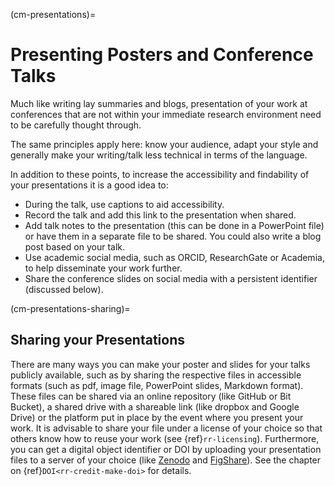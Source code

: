 (cm-presentations)=
# Presenting Posters and Conference Talks

Much like writing lay summaries and blogs, presentation of your work at conferences that are not within your immediate research environment need to be carefully thought through.

The same principles apply here: know your audience, adapt your style and generally make your writing/talk less technical in terms of the language.

In addition to these points, to increase the accessibility and findability of your presentations it is a good idea to:
* During the talk, use captions to aid accessibility.
* Record the talk and add this link to the presentation when shared.
* Add talk notes to the presentation (this can be done in a PowerPoint file) or have them in a separate file to be shared.
You could also write a blog post based on your talk.
* Use academic social media, such as ORCID, ResearchGate or Academia, to help disseminate your work further.
* Share the conference slides on social media with a persistent identifier (discussed below).

(cm-presentations-sharing)=
## Sharing your Presentations

There are many ways you can make your poster and slides for your talks publicly available, such as by sharing the respective files in accessible formats (such as pdf, image file, PowerPoint slides, Markdown format).
These files can be shared via an online repository (like GitHub or Bit Bucket), a shared drive with a shareable link (like dropbox and Google Drive) or the platform put in place by the event where you present your work.
It is advisable to share your file under a license of your choice so that others know how to reuse your work (see {ref}`rr-licensing`).
Furthermore, you can get a digital object identifier or DOI by uploading your presentation files to a server of your choice (like [Zenodo](https://zenodo.org/) and [FigShare](https://figshare.com/)).
See the chapter on {ref}`DOI<rr-credit-make-doi>` for details.

